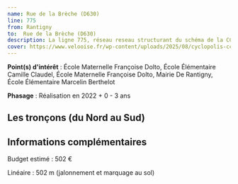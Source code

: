 ```yaml
---
name: Rue de la Brèche (D630)
line: 775
from: Rantigny
to:  Rue de la Brèche (D630) 
description: La ligne 775, réseau reseau structurant du schéma de la CCLVD (tronçon 175) concerne Rantigny - Rue de la Brèche (D630)
cover: https://www.velooise.fr/wp-content/uploads/2025/08/cyclopolis-cclvd-175.jpg
---
```


**Point(s) d'intérêt** : École Maternelle Françoise Dolto, École Élémentaire Camille Claudel, École Maternelle Françoise Dolto, Mairie De Rantigny, École Élémentaire Marcelin Berthelot

**Phasage** : Réalisation en 2022 + 0 - 3 ans

## Les tronçons (du Nord au Sud)

## Informations complémentaires

Budget estimé :  502 € 

Linéaire : 502 m (jalonnement et marquage au sol)

